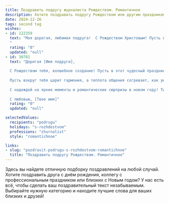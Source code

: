 ```yaml
---
title: Поздравить подругу журналиста Рождеством. Романтичное
description: Хотите поздравить подругу Рождеством или другим праздником? Наш ИИ создаст незабываемое поздравление, а вы обязательно выделитесь среди других.  
date: 2024-12-26
tags: second tag
wishes:
- id: 122359
  text: "Моя дорогая, любимая подруга!  С Рождеством Христовым! Пусть в этот светлый праздник в твою жизнь войдут чудеса, согревая теплом и любовью.  Пусть твой талант журналиста сияет ярче каждой рождественской звезды, а каждое твое слово несет людям радость и надежду.  Пусть всё, о чём ты мечтаешь, исполнится, а счастье станет твоим верным спутником.  Целую тебя крепко и желаю тебе волшебного Рождества!
  "
  rating: "0"
  updated: "null"
- id: 30781
  text: "Дорогая [Имя подруги],
  
  С Рождеством тебя, волшебное создание! Пусть в этот чудесный праздник твоя жизнь наполняется светом и теплом, как зимний вечер, сверкающий звездами. Желаю, чтобы каждый твой день был полон вдохновения, как страницы лучших статей, и чтобы твои слова находили отклик в сердцах читателей.
  
  Пусть вокруг тебя царит гармония, а теплота общения согревает, как уютный плед в холодные зимние дни. Желаю, чтобы любовь и счастье стали твоими верными спутниками, а каждый труд приносил удовлетворение и радость.
  
  С надеждой на яркие моменты и романтические сюрпризы в новом году! Ты заслуживаешь самого лучшего.
  
  С любовью, [Твое имя]"
  rating: "0"
  updated: "null"

selectedValues:
  recipients: "podrugu"
  holidays: "s-rozhdestvom"
  professions: "zhurnalist"
  style: "romantichnoe"

links:
- slug: "pozdravit-podrugu-s-rozhdestvom-romantichnoe"
  title: "Поздравить подругу Рождеством. Романтичное"
---
```


Здесь вы найдете отличную подборку поздравлений на любой случай.
Хотите поздравить друга с днём рождения, коллегу с профессиональным праздником или близких с Новым годом? У нас есть всё, чтобы сделать ваш поздравительный текст незабываемым. Выбирайте нужную категорию и находите лучшие слова для ваших близких и друзей!
